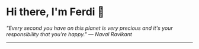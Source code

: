<h1>Hi there, I'm Ferdi 👋</h1>

<p><em>
  "Every second you have on this planet is very precious and it's your responsibility that you're happy." — Naval Ravikant
</em></p>

---
